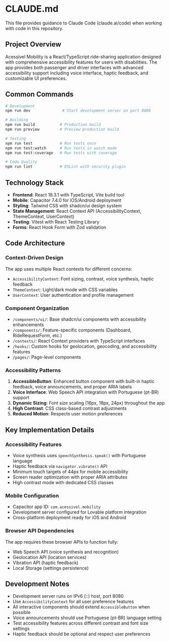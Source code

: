 # CLAUDE.md

This file provides guidance to Claude Code (claude.ai/code) when working with code in this repository.

## Project Overview

Acessível Mobility is a React/TypeScript ride-sharing application designed with comprehensive accessibility features for users with disabilities. The app provides both passenger and driver interfaces with advanced accessibility support including voice interface, haptic feedback, and customizable UI preferences.

## Common Commands

```bash
# Development
npm run dev              # Start development server on port 8080

# Building
npm run build           # Production build
npm run preview         # Preview production build

# Testing
npm run test            # Run tests once
npm run test:watch      # Run tests in watch mode
npm run test:coverage   # Run tests with coverage

# Code Quality
npm run lint            # ESLint with security plugin
```

## Technology Stack

- **Frontend**: React 18.3.1 with TypeScript, Vite build tool
- **Mobile**: Capacitor 7.4.0 for iOS/Android deployment
- **Styling**: Tailwind CSS with shadcn/ui design system
- **State Management**: React Context API (AccessibilityContext, ThemeContext, UserContext)
- **Testing**: Vitest with React Testing Library
- **Forms**: React Hook Form with Zod validation

## Code Architecture

### Context-Driven Design
The app uses multiple React contexts for different concerns:
- `AccessibilityContext`: Font sizing, contrast, voice synthesis, haptic feedback
- `ThemeContext`: Light/dark mode with CSS variables
- `UserContext`: User authentication and profile management

### Component Organization
- `/components/ui/`: Base shadcn/ui components with accessibility enhancements
- `/components/`: Feature-specific components (Dashboard, RideRequestForm, etc.)
- `/contexts/`: React Context providers with TypeScript interfaces
- `/hooks/`: Custom hooks for geolocation, geocoding, and accessibility features
- `/pages/`: Page-level components

### Accessibility Patterns
1. **AccessibleButton**: Enhanced button component with built-in haptic feedback, voice announcements, and proper ARIA labels
2. **Voice Interface**: Web Speech API integration with Portuguese (pt-BR) support
3. **Dynamic Sizing**: Font size scaling (16px, 18px, 24px) throughout the app
4. **High Contrast**: CSS class-based contrast adjustments
5. **Reduced Motion**: Respects user motion preferences

## Key Implementation Details

### Accessibility Features
- Voice synthesis uses `speechSynthesis.speak()` with Portuguese language
- Haptic feedback via `navigator.vibrate()` API
- Minimum touch targets of 44px for mobile accessibility
- Screen reader optimization with proper ARIA attributes
- High contrast mode with dedicated CSS classes

### Mobile Configuration
- Capacitor app ID: `com.acessivel.mobility`
- Development server configured for Lovable platform integration
- Cross-platform deployment ready for iOS and Android

### Browser API Dependencies
The app requires these browser APIs to function fully:
- Web Speech API (voice synthesis and recognition)
- Geolocation API (location services)
- Vibration API (haptic feedback)
- Local Storage (settings persistence)

## Development Notes

- Development server runs on IPv6 (::) host, port 8080
- Use `AccessibilityContext` for all user preference features
- All interactive components should extend `AccessibleButton` when possible
- Voice announcements should use Portuguese (pt-BR) language setting
- Test accessibility features across different contrast and font size settings
- Haptic feedback should be optional and respect user preferences